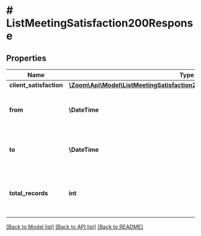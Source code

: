 # # ListMeetingSatisfaction200Response

## Properties

Name | Type | Description | Notes
------------ | ------------- | ------------- | -------------
**client_satisfaction** | [**\Zoom\Api\Model\ListMeetingSatisfaction200ResponseClientSatisfactionInner[]**](ListMeetingSatisfaction200ResponseClientSatisfactionInner.md) |  | [optional]
**from** | **\DateTime** | Start date for this report in &#39;yyyy-mm-dd&#39; format. | [optional]
**to** | **\DateTime** | End date for this report in &#39;yyyy-mm-dd&#39; format. | [optional]
**total_records** | **int** | The total number of records available across all pages. | [optional]

[[Back to Model list]](../../README.md#models) [[Back to API list]](../../README.md#endpoints) [[Back to README]](../../README.md)
